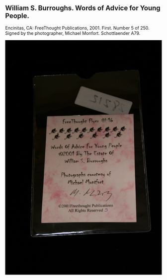 ## William S. Burroughs. Words of Advice for Young People.

Encinitas, CA: FreeThought Publications, 2001. First. Number 5 of 250. Signed by the photographer, Michael Monfort. Schottlaender A79.

![Words of Advice for Young People](../assets/images/words-of-advice-for-young-peop-1.jpg)

